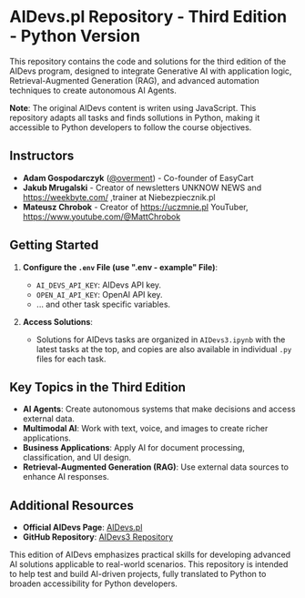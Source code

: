 # AIDevs.pl Repository - Third Edition - Python Version

This repository contains the code and solutions for the third edition of the AIDevs program, designed to integrate Generative AI with application logic, Retrieval-Augmented Generation (RAG), and advanced automation techniques to create autonomous AI Agents.

**Note**: The original AIDevs content is writen using JavaScript. This repository adapts all tasks and finds sollutions in Python, making it accessible to Python developers to follow the course objectives.

## Instructors

- **Adam Gospodarczyk** ([@overment](https://twitter.com/overment)) - Co-founder of EasyCart
- **Jakub Mrugalski** - Creator of newsletters UNKNOW NEWS and https://weekbyte.com/ ,trainer at Niebezpiecznik.pl
- **Mateusz Chrobok** - Creator of https://uczmnie.pl YouTuber, https://www.youtube.com/@MattChrobok 

## Getting Started

1. **Configure the `.env` File (use ".env - example" File)**:
   - `AI_DEVS_API_KEY`: AIDevs API key.
   - `OPEN_AI_API_KEY`: OpenAI API key.
   - ... and other task specific variables.

2. **Access Solutions**:
   - Solutions for AIDevs tasks are organized in `AIDevs3.ipynb` with the latest tasks at the top, and copies are also available in individual `.py` files for each task.

## Key Topics in the Third Edition

- **AI Agents**: Create autonomous systems that make decisions and access external data.
- **Multimodal AI**: Work with text, voice, and images to create richer applications.
- **Business Applications**: Apply AI for document processing, classification, and UI design.
- **Retrieval-Augmented Generation (RAG)**: Use external data sources to enhance AI responses.

## Additional Resources

- **Official AIDevs Page**: [AIDevs.pl](https://aidevs.pl)  
- **GitHub Repository**: [AIDevs3 Repository](https://github.com/i-am-alice/3rd-devs/)

This edition of AIDevs emphasizes practical skills for developing advanced AI solutions applicable to real-world scenarios. This repository is intended to help test and build AI-driven projects, fully translated to Python to broaden accessibility for Python developers.
